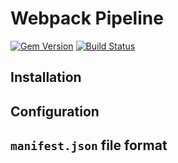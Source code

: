 # Webpack Pipeline

[![Gem Version](https://badge.fury.io/rb/webpack-pipeline.svg)](https://badge.fury.io/rb/webpack-pipeline) [![Build Status](https://api.travis-ci.org/rambler-digital-solutions/webpack-pipeline.svg?branch=master)](https://travis-ci.org/rambler-digital-solutions/webpack-pipeline)

## Installation

## Configuration

## `manifest.json` file format
